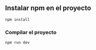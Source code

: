 ## Instalar npm en el proyecto

```sh
npm install
```

### Compilar el proyecto

```sh
npm run dev
```





